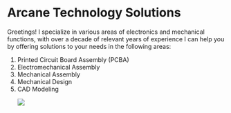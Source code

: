 <html>

<body>
  <h1>Arcane Technology Solutions</h1>
  <p>Greetings! I specialize in various areas of electronics and mechanical functions, with over a decade of relevant years of experience I can help you by offering solutions to your needs in the following areas:
<ol>
  <li>Printed Circuit Board Assembly (PCBA)</li>
  <li>Electromechanical Assembly</li>
  <li>Mechanical Assembly</li>
  <li>Mechanical Design</li>
  <li>CAD Modeling</li>
</p>
  <img src="https://content.codecademy.com/articles/github-pages-via-web-app/happy-ice-cream.gif" />
</body>

</html>
